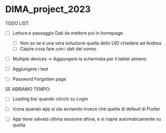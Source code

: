 # DIMA_project_2023

TODO LIST:

- [ ] Lettura e passaggio Dati da mettere poi in homepage
  - [ ] Non so se è una vera soluzione quella dello UID chiedere ad Andrea
  - [ ] Capire cosa fare con i dati del sonno
- [ ] Multiple devices -> Aggiungere la schermata per il tablet almeno
- [ ] Aggiungere i test
- [ ] Password Forgotten page


SE ABBIAMO TEMPO:

- [ ] Loading bar quando clicchi su Login
- [ ] Icona quando app si sta avviando invece che quella di default di Flutter
- [ ] App tiene salvata ultima sessione attiva, e si riapre automaticamente su quella

